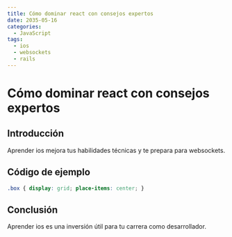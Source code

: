 ```yaml
---
title: Cómo dominar react con consejos expertos
date: 2035-05-16
categories:
  - JavaScript
tags:
  - ios
  - websockets
  - rails
---
```


# Cómo dominar react con consejos expertos

## Introducción

Aprender ios mejora tus habilidades técnicas y te prepara para websockets.

## Código de ejemplo

```css
.box { display: grid; place-items: center; }
```

## Conclusión

Aprender ios es una inversión útil para tu carrera como desarrollador.